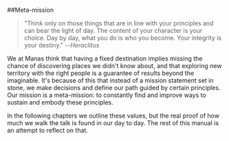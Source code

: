 ##Meta-mission
>"Think only on those things that are in line with your principles and can bear the light of day. The content of your character is your choice. Day by day, what you do is who you become. Your integrity is your destiny."
> --<cite>Heraclitus</cite>

We at Manas think that having a fixed destination implies missing the chance of discovering places we didn't know about, and that exploring new territory with the right people is a guarantee of results beyond the imaginable. It's because of this that instead of a mission statement set in stone, we make decisions and define our path guided by certain principles. Our mission is a meta-mission: to constantly find and improve ways to sustain and embody these principles.

In the following chapters we outline these values, but the real proof of how much we walk the talk is found in our day to day. The rest of this manual is an attempt to reflect on that.
